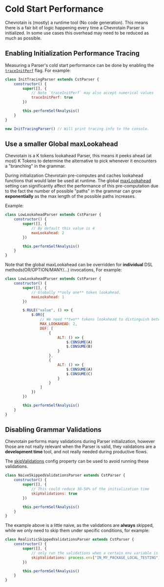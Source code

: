 # Cold Start Performance

Chevrotain is (mostly) a runtime tool (No code generation).
This means there is a fair bit of logic happening every time a Chevrotain Parser is initialized.
In some use cases this overhead may need to be reduced as much as possible.

## Enabling Initialization Performance Tracing

Measuring a Parser's cold start performance can be done by enabling the [`traceInitPerf`](https://sap.github.io/chevrotain/documentation/6_3_1/interfaces/iparserconfig.html#traceinitperf)
flag. For example:

```javascript
class InitTracingParser extends CstParser {
    constructor() {
        super([], {
            // Note `traceInitPerf` may also accept numerical values
            traceInitPerf: true
        })

        this.performSelfAnalysis()
    }
}

new InitTracingParser() // Will print tracing info to the console.
```

## Use a smaller Global maxLookahead

Chevrotain is a K tokens lookahead Parser, this means it peeks ahead (at most) K Tokens to
determine the alternative to pick whenever it encounters a "branching" in the grammar.

During initialization Chevrotain pre-computes and caches lookahead functions that would
later be used at runtime. The global [maxLookahead](https://sap.github.io/chevrotain/documentation/6_3_1/interfaces/iparserconfig.html#maxlookahead)
setting can significantly affect the performance of this pre-computation due to the fact the number of possible "paths"
in the grammar can grow **exponentially** as the max length of the possible paths increases.

Example:

```javascript
class LowLookaheadParser extends CstParser {
    constructor() {
        super([], {
            // By default this value is 4
            maxLookahead: 2
        })

        this.performSelfAnalysis()
    }
}
```

Note that the global maxLookahead can be overridden for **individual** DSL methods(OR/OPTION/MANY/...) invocations, For example:

```javascript
class LowLookaheadParser extends CstParser {
    constructor() {
        super([], {
            // Globally **only one** token lookahead.
            maxLookahead: 1
        })

        $.RULE("value", () => {
            $.OR({
                // We need **two** tokens lookahead to distinguish between these two alternatives
                MAX_LOOKAHEAD: 2,
                DEF: [
                    {
                        ALT: () => {
                            $.CONSUME(A)
                            $.CONSUME(B)
                        }
                    },
                    {
                        ALT: () => {
                            $.CONSUME(A)
                            $.CONSUME(C)
                        }
                    }
                ]
            })
        })

        this.performSelfAnalysis()
    }
}
```

## Disabling Grammar Validations

Chevrotain performs many validations during Parser initialization, however those are not really relevant
when the Parser is valid, they validations are a **development time** tool, and not really needed during productive flows.

The [skipValidations](https://sap.github.io/chevrotain/documentation/6_3_1/interfaces/iparserconfig.html#skipvalidations)
config property can be used to avoid running these validations.

```javascript
class NaiveSkippedValidationsParser extends CstParser {
    constructor() {
        super([], {
            // This could reduce 30-50% of the initialization time
            skipValidations: true
        })

        this.performSelfAnalysis()
    }
}
```

The example above is a little naive, as the validations are **always** skipped, while we only need to skip
them under specific conditions, for example:

```javascript
class RealisticSkippedValidationsParser extends CstParser {
    constructor() {
        super([], {
            // only run the validations when a certain env variable is set.
            skipValidations: process.env["IN_MY_PACKAGE_LOCAL_TESTING"] !== true
        })

        this.performSelfAnalysis()
    }
}
```
